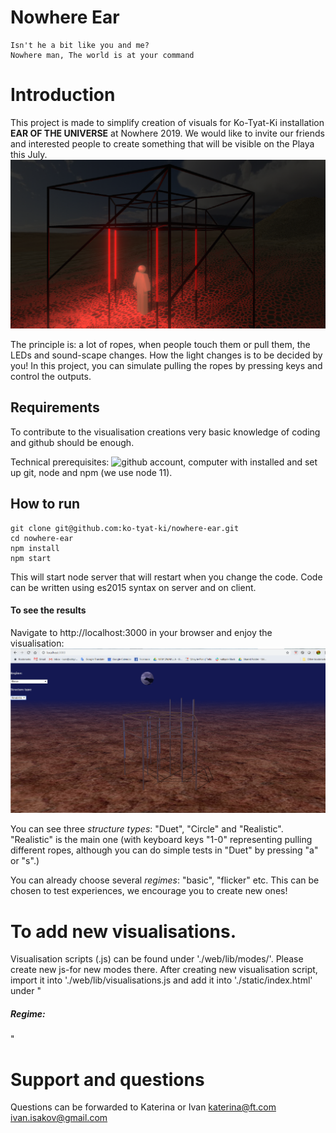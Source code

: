 # Nowhere Ear

```
Isn't he a bit like you and me?
Nowhere man, The world is at your command
```
# Introduction

This project is made to simplify creation of visuals for Ko-Tyat-Ki 
installation **EAR OF THE UNIVERSE** at Nowhere 2019. We would like to 
invite our friends and interested people to create something 
that will be visible on the Playa this July.
![Structure Render](/images/structure_render.png)

The principle is:
a lot of ropes, when people touch them or pull them, the LEDs and
sound-scape changes. How the light changes is to be decided by you!
In this project, you can simulate pulling the ropes by 
pressing keys and control the outputs.

## Requirements

To contribute to the visualisation creations very basic knowledge of coding
and github should be enough.

Technical prerequisites: ![github account](https://help.github.com/en/articles/connecting-to-github-with-ssh), computer with installed and set up git,
node and npm (we use node 11).

## How to run
```
git clone git@github.com:ko-tyat-ki/nowhere-ear.git
cd nowhere-ear
npm install
npm start
```

This will start node server that will restart when you change the code.
Code can be written using es2015 syntax on server and on client.

#### To see the results
Navigate to http://localhost:3000 in your browser and enjoy the visualisation:
![Screen print](/images/screen.png)

You can see three *structure types*: "Duet", "Circle" and "Realistic".
"Realistic" is the main one (with keyboard keys "1-0" representing pulling different ropes, 
although you can do simple tests in "Duet" by pressing "a" or "s".)

You can already choose several *regimes*: "basic", "flicker" etc. This can be chosen to test experiences,
we encourage you to create new ones!

# To add new visualisations.
Visualisation scripts (.js) can be found under './web/lib/modes/'. Please create new js-for new modes there. 
After creating new visualisation script, import it into './web/lib/visualisations.js and add it into './static/index.html' under "<h5>Regime:</h5>"

# Support and questions
Questions can be forwarded to Katerina or Ivan
katerina@ft.com
ivan.isakov@gmail.com
